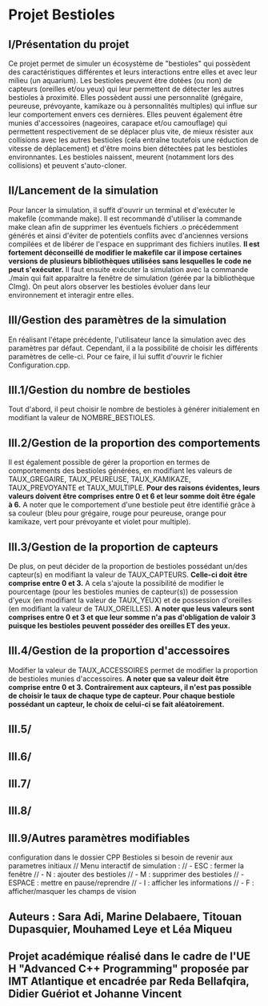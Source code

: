 # Projet Bestioles

## I/Présentation du projet
Ce projet permet de simuler un écosystème de "bestioles" qui possèdent des caractéristiques différentes et leurs interactions entre elles et avec leur milieu (un aquarium).
Les bestioles peuvent être dotées (ou non) de capteurs (oreilles et/ou yeux) qui leur permettent de détecter les autres bestioles à proximité. Elles possèdent aussi une personnalité (grégaire, peureuse, prévoyante, kamikaze ou à personnalités multiples) qui influe sur leur comportement envers ces dernières. Elles peuvent également être munies d'accessoires (nageoires, carapace et/ou camouflage) qui permettent respectivement de se déplacer plus vite, de mieux résister aux collisions avec les autres bestioles (cela entraîne toutefois une réduction de vitesse de déplacement) et d'être moins bien détectées pat les bestioles environnantes.
Les bestioles naissent, meurent (notamment lors des collisions) et peuvent s'auto-cloner.

## II/Lancement de la simulation
Pour lancer la simulation, il suffit d'ouvrir un terminal et d'exécuter le makefile (commande make). Il est recommandé d'utiliser la commande make clean afin  de supprimer les éventuels fichiers .o précédemment générés et ainsi d'éviter de potentiels conflits avec d'anciennes versions compilées et de libérer de l'espace en supprimant des fichiers inutiles. 
<b>Il est fortement déconseillé de modifier le makefile car il impose certaines versions de plusieurs bibliothèques utilisées sans lesquelles le code ne peut s'exécuter.</b> 
Il faut ensuite exécuter la simulation avec la commande ./main qui fait apparaître la fenêtre de simulation (gérée par la bibliothèque CImg). On peut alors observer les bestioles évoluer dans leur environnement et interagir entre elles.

## III/Gestion des paramètres de la simulation
En réalisant l'étape précédente, l'utilisateur lance la simulation avec des paramètres par défaut. Cependant, il a la possibilité de choisir les différents paramètres de celle-ci. Pour ce faire, il lui suffit d'ouvrir le fichier Configuration.cpp. 

## III.1/Gestion du nombre de bestioles 
Tout d'abord, il peut choisir le nombre de bestioles à générer initialement en modifiant la valeur de NOMBRE_BESTIOLES.

## III.2/Gestion de la proportion des comportements
Il est également possible de gérer la proportion en termes de comportements des bestioles générées, en modifiant les valeurs de TAUX_GREGAIRE, TAUX_PEUREUSE, TAUX_KAMIKAZE, TAUX_PREVOYANTE et TAUX_MULTIPLE. <b>Pour des raisons évidentes, leurs valeurs doivent être comprises entre 0 et 6 et leur somme doit être égale à 6.</b> A noter que le comportement d'une bestiole peut être identifié grâce à sa couleur (bleu pour grégaire, rouge pour peureuse, orange pour kamikaze, vert pour prévoyante et violet pour multiple).

## III.3/Gestion de la proportion de capteurs 
De plus, on peut décider de la proportion de bestioles possédant un/des capteur(s) en modifiant la valeur de TAUX_CAPTEURS. <b>Celle-ci doit être comprise entre 0 et 3.</b> A cela s'ajoute la possibilité de modifier le pourcentage (pour les bestioles munies de capteur(s)) de possession d'yeux (en modifiant la valeur de TAUX_YEUX) et de possession d'oreilles (en modifiant la valeur de TAUX_OREILLES). <b>A noter que leus valeurs sont comprises entre 0 et 3 et que leur somme n'a pas d'obligation de valoir 3 puisque les bestioles peuvent posséder des oreilles ET des yeux.</b>

## III.4/Gestion de la proportion d'accessoires
Modifier la valeur de TAUX_ACCESSOIRES permet de modifier la proportion de bestioles munies d'accessoires. <b>A noter que sa valeur doit être comprise entre 0 et 3. Contrairement aux capteurs, il n'est pas possible de choisir le taux de chaque type de capteur. Pour chaque bestiole possédant un capteur, le choix de celui-ci se fait aléatoirement.</b>

## III.5/

## III.6/

## III.7/

## III.8/

## III.9/Autres paramètres modifiables



configuration dans le dossier CPP Bestioles si besoin de revenir aux parametres initiaux
 // Menu interactif de simulation :
    // - ESC : fermer la fenêtre
    // - N : ajouter des bestioles
    // - M : supprimer des bestioles
    // - ESPACE : mettre en pause/reprendre
    // - I : afficher les informations
    // - F : afficher/masquer les champs de vision

## Auteurs : Sara Adi, Marine Delabaere, Titouan Dupasquier, Mouhamed Leye et Léa Miqueu
## Projet académique réalisé dans le cadre de l'UE H "Advanced C++ Programming" proposée par IMT Atlantique et encadrée par Reda Bellafqira, Didier Guériot et Johanne Vincent
